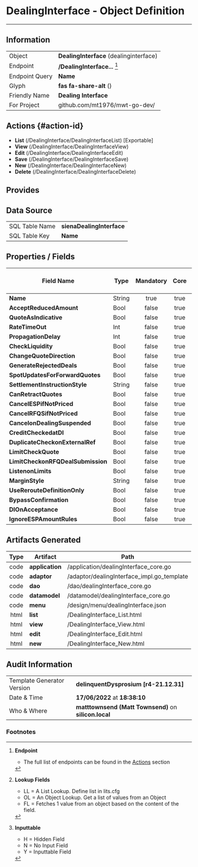 # **DealingInterface** - Object Definition
---
##  Information
|   |   |
|---|---|
|Object         |**DealingInterface** (dealinginterface) |
|Endpoint 	    |**/DealingInterface...** [^1]|
|Endpoint Query |**Name**|
Glyph|**fas fa-share-alt** ()
Friendly Name|**Dealing Interface**|
|For Project    |github.com/mt1976/mwt-go-dev/|

##  Actions {#action-id}
* **List** (/DealingInterface/DealingInterfaceList) [Exportable]
* **View** (/DealingInterface/DealingInterfaceView)
* **Edit** (/DealingInterface/DealingInterfaceEdit)
* **Save** (/DealingInterface/DealingInterfaceSave)
* **New** (/DealingInterface/DealingInterfaceNew)
* **Delete** (/DealingInterface/DealingInterfaceDelete)







##  Provides







##  Data Source 
|   |   |
|---|---|
SQL Table Name       | **sienaDealingInterface**
SQL Table Key | **Name**



##  Properties / Fields
| Field Name| Type | Mandatory | Core | Virtual | Overide | Lookup [^2]| Lookup Object      | Lookup Field Source         | Lookup Return Value                | Inputable [^3]|DB Column|Default Value| No Change | Callout | Internal | Display | Mask |
| -- | --  | :--: | :--: | :--: |:--: |:--: |:--: |-- |-- |:--: |-- | --| :--: | :--: | :--: | -- | -- |
|**Name**|String|true|true|false|false|||||Y|Name||false|false|false|text||
|**AcceptReducedAmount**|Bool|false|true|false|false|||||Y|AcceptReducedAmount|True|false|false|false|text||
|**QuoteAsIndicative**|Bool|false|true|false|false|||||Y|QuoteAsIndicative|True|false|false|false|text||
|**RateTimeOut**|Int|false|true|false|false|||||Y|RateTimeOut|0|false|false|false|text||
|**PropagationDelay**|Int|false|true|false|false|||||Y|PropagationDelay|0|false|false|false|text||
|**CheckLiquidity**|Bool|false|true|false|false|||||Y|CheckLiquidity|True|false|false|false|text||
|**ChangeQuoteDirection**|Bool|false|true|false|false|||||Y|ChangeQuoteDirection|True|false|false|false|text||
|**GenerateRejectedDeals**|Bool|false|true|false|false|||||Y|GenerateRejectedDeals|True|false|false|false|text||
|**SpotUpdatesForForwardQuotes**|Bool|false|true|false|false|||||Y|SpotUpdatesForForwardQuotes|True|false|false|false|text||
|**SettlementInstructionStyle**|String|false|true|false|false|||||Y|SettlementInstructionStyle||false|false|false|text||
|**CanRetractQuotes**|Bool|false|true|false|false|||||Y|CanRetractQuotes|True|false|false|false|text||
|**CancelESPifNotPriced**|Bool|false|true|false|false|||||Y|CancelESPifNotPriced|True|false|false|false|text||
|**CancelRFQSifNotPriced**|Bool|false|true|false|false|||||Y|CancelRFQSifNotPriced|True|false|false|false|text||
|**CancelonDealingSuspended**|Bool|false|true|false|false|||||Y|CancelonDealingSuspended|True|false|false|false|text||
|**CreditCheckedatDI**|Bool|false|true|false|false|||||Y|CreditCheckedatDI|True|false|false|false|text||
|**DuplicateCheckonExternalRef**|Bool|false|true|false|false|||||Y|DuplicateCheckonExternalRef|True|false|false|false|text||
|**LimitCheckQuote**|Bool|false|true|false|false|||||Y|LimitCheckQuote|True|false|false|false|text||
|**LimitCheckonRFQDealSubmission**|Bool|false|true|false|false|||||Y|LimitCheckonRFQDealSubmission|True|false|false|false|text||
|**ListenonLimits**|Bool|false|true|false|false|||||Y|ListenonLimits|True|false|false|false|text||
|**MarginStyle**|String|false|true|false|false|||||Y|MarginStyle||false|false|false|text||
|**UseRerouteDefinitionOnly**|Bool|false|true|false|false|||||Y|UseRerouteDefinitionOnly|True|false|false|false|text||
|**BypassConfirmation**|Bool|false|true|false|false|||||Y|BypassConfirmation|True|false|false|false|text||
|**DIOnAcceptance**|Bool|false|true|false|false|||||Y|DIOnAcceptance|True|false|false|false|text||
|**IgnoreESPAmountRules**|Bool|false|true|false|false|||||Y|IgnoreESPAmountRules|True|false|false|false|text||


##  Artifacts Generated
| Type | Artifact | Path|
| :--: | -- | -- |
| code | **application** | /application/dealingInterface_core.go |
| code | **adaptor** | /adaptor/dealingInterface_impl.go_template |
| code | **dao** | /dao/dealingInterface_core.go |
| code | **datamodel** | /datamodel/dealingInterface_core.go |
| code | **menu** | /design/menu/dealingInterface.json |
| html | **list** | /DealingInterface_List.html |
| html | **view** | /DealingInterface_View.html |
| html | **edit** | /DealingInterface_Edit.html |
| html | **new** | /DealingInterface_New.html |


## Audit Information
|   |   |
|---|---|
Template Generator Version   | **delinquentDysprosium [r4-21.12.31]**
Date & Time		     | **17/06/2022** at **18:38:10**
Who & Where		     | **matttownsend (Matt Townsend)** on **silicon.local**

### Footnotes
[^1]: **Endpoint**
    * The full list of endpoints can be found in the [Actions](#action-id) section
[^2]: **Lookup Fields**
    * LL = A List Lookup. Define list in lits.cfg
    * OL = An Object Lookup. Get a list of values from an Object
    * FL = Fetches 1 value from an object based on the content of the field. 
[^3]: **Inputtable**   
    * H = Hidden Field
    * N = No Input Field
    * Y = Inputtable Field